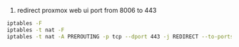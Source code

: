 1. redirect proxmox web ui port from 8006 to 443

```bash
iptables -F
iptables -t nat -F
iptables -t nat -A PREROUTING -p tcp --dport 443 -j REDIRECT --to-ports 8006
```
